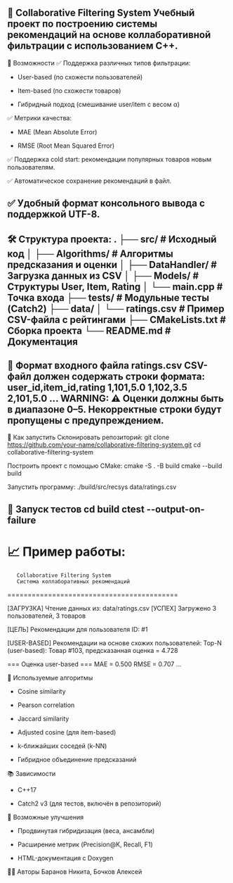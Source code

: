 🎯 Collaborative Filtering System
Учебный проект по построению системы рекомендаций на основе коллаборативной фильтрации с использованием C++.
---------------
📌 Возможности
✅ Поддержка различных типов фильтрации:

- User-based (по схожести пользователей)

- Item-based (по схожести товаров)

- Гибридный подход (смешивание user/item с весом α)

✅ Метрики качества:

- MAE (Mean Absolute Error)

- RMSE (Root Mean Squared Error)

✅ Поддержка cold start: рекомендации популярных товаров новым пользователям.

✅ Автоматическое сохранение рекомендаций в файл.

✅ Удобный формат консольного вывода с поддержкой UTF-8.
---------------
🛠 Структура проекта:
.
├── src/                  # Исходный код
│   ├── Algorithms/       # Алгоритмы предсказания и оценки
│   ├── DataHandler/      # Загрузка данных из CSV
│   ├── Models/           # Структуры User, Item, Rating
│   └── main.cpp          # Точка входа
├── tests/                # Модульные тесты (Catch2)
├── data/
│   └── ratings.csv       # Пример CSV-файла с рейтингами
├── CMakeLists.txt        # Сборка проекта
└── README.md             # Документация
---------------
📄 Формат входного файла ratings.csv
CSV-файл должен содержать строки формата:
user_id,item_id,rating
1,101,5.0
1,102,3.5
2,101,5.0
...
WARNING: ⚠️ Оценки должны быть в диапазоне 0–5. Некорректные строки будут пропущены с предупреждением.
---------------
🚀 Как запустить
Склонировать репозиторий:
  git clone https://github.com/your-name/collaborative-filtering-system.git
  cd collaborative-filtering-system
  
  Построить проект с помощью CMake:
  cmake -S . -B build
  cmake --build build
  
  Запустить программу:
  ./build/src/recsys data/ratings.csv
  
🧪 Запуск тестов
  cd build
  ctest --output-on-failure
  ---------------
📈 Пример работы:
  ==========================================
       Collaborative Filtering System
       Система коллаборативных рекомендаций
  ==========================================
  
  [ЗАГРУЗКА] Чтение данных из: data/ratings.csv
  [УСПЕХ] Загружено 3 пользователей, 3 товаров
  
  [ЦЕЛЬ] Рекомендации для пользователя ID: #1
  
  [USER-BASED] Рекомендации на основе схожих пользователей:
  Top-N (user-based):
    Товар #103, предсказанная оценка = 4.728
  
  === Оценка user-based ===
  MAE  = 0.500
  RMSE = 0.707
  ...
  
  🧠 Используемые алгоритмы
  - Cosine similarity
  
  - Pearson correlation
  
  - Jaccard similarity
  
  - Adjusted cosine (для item-based)
  
  - k-ближайших соседей (k-NN)
  
  - Гибридное объединение предсказаний

📚 Зависимости
  - C++17
  
  - Catch2 v3 (для тестов, включён в репозиторий)

📌 Возможные улучшения

  - Продвинутая гибридизация (веса, ансамбли)
  
  - Расширение метрик (Precision@K, Recall, F1)
  
  - HTML-документация с Doxygen

👨‍💻 Авторы
Баранов Никита, Бочков Алексей

